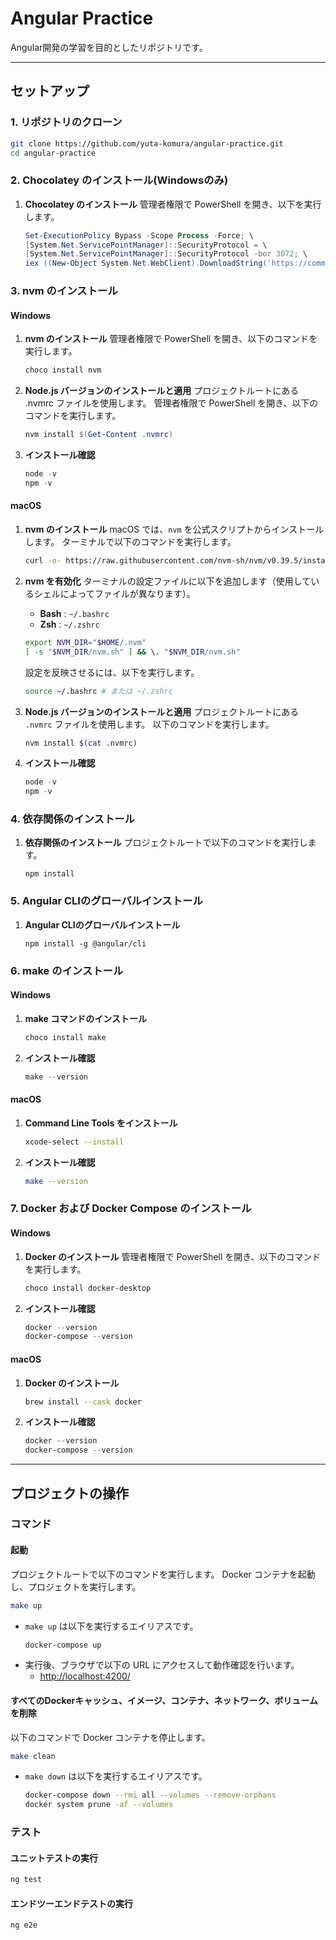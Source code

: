 # Angular Practice

Angular開発の学習を目的としたリポジトリです。

---

## セットアップ

### 1. リポジトリのクローン

```bash
git clone https://github.com/yuta-komura/angular-practice.git
cd angular-practice
```

### 2. Chocolatey のインストール(Windowsのみ)

1. **Chocolatey のインストール**
   管理者権限で PowerShell を開き、以下を実行します。
   ```powershell
   Set-ExecutionPolicy Bypass -Scope Process -Force; \
   [System.Net.ServicePointManager]::SecurityProtocol = \
   [System.Net.ServicePointManager]::SecurityProtocol -bor 3072; \
   iex ((New-Object System.Net.WebClient).DownloadString('https://community.chocolatey.org/install.ps1'))
   ```

### 3. nvm のインストール

#### Windows

1. **nvm のインストール**
   管理者権限で PowerShell を開き、以下のコマンドを実行します。

   ```powershell
   choco install nvm
   ```

2. **Node.js バージョンのインストールと適用**
   プロジェクトルートにある .nvmrc ファイルを使用します。
   管理者権限で PowerShell を開き、以下のコマンドを実行します。

   ```powershell
   nvm install $(Get-Content .nvmrc)
   ```

3. **インストール確認**
   ```powershell
   node -v
   npm -v
   ```

#### macOS

1. **nvm のインストール**
   macOS では、`nvm` を公式スクリプトからインストールします。
   ターミナルで以下のコマンドを実行します。

   ```bash
   curl -o- https://raw.githubusercontent.com/nvm-sh/nvm/v0.39.5/install.sh | bash
   ```

2. **nvm を有効化**
   ターミナルの設定ファイルに以下を追加します（使用しているシェルによってファイルが異なります）。

   - **Bash** : `~/.bashrc`
   - **Zsh** : `~/.zshrc`

   ```bash
   export NVM_DIR="$HOME/.nvm"
   [ -s "$NVM_DIR/nvm.sh" ] && \. "$NVM_DIR/nvm.sh"
   ```

   設定を反映させるには、以下を実行します。

   ```bash
   source ~/.bashrc # または ~/.zshrc
   ```

3. **Node.js バージョンのインストールと適用**
   プロジェクトルートにある `.nvmrc` ファイルを使用します。
   以下のコマンドを実行します。

   ```bash
   nvm install $(cat .nvmrc)
   ```

4. **インストール確認**
   ```powershell
   node -v
   npm -v
   ```

### 4. 依存関係のインストール

1. **依存関係のインストール**
   プロジェクトルートで以下のコマンドを実行します。
   ```
   npm install
   ```

### 5. Angular CLIのグローバルインストール

1. **Angular CLIのグローバルインストール**
   ```
   npm install -g @angular/cli
   ```

### 6. make のインストール

#### Windows

1. **make コマンドのインストール**

   ```powershell
   choco install make
   ```

2. **インストール確認**
   ```powershell
   make --version
   ```

#### macOS

1. **Command Line Tools をインストール**

   ```bash
   xcode-select --install
   ```

2. **インストール確認**
   ```bash
   make --version
   ```

### 7. Docker および Docker Compose のインストール

#### Windows

1. **Docker のインストール**
   管理者権限で PowerShell を開き、以下のコマンドを実行します。
   ```powershell
   choco install docker-desktop
   ```
2. **インストール確認**
   ```powershell
   docker --version
   docker-compose --version
   ```

#### macOS

1. **Docker のインストール**
   ```bash
   brew install --cask docker
   ```
2. **インストール確認**
   ```powershell
   docker --version
   docker-compose --version
   ```

---

## プロジェクトの操作

### コマンド

#### 起動

プロジェクトルートで以下のコマンドを実行します。
Docker コンテナを起動し、プロジェクトを実行します。

```bash
make up
```

- `make up` は以下を実行するエイリアスです。
  ```bash
  docker-compose up
  ```
- 実行後、ブラウザで以下の URL にアクセスして動作確認を行います。
  - [http://localhost:4200/](http://localhost:4200/)

#### すべてのDockerキャッシュ、イメージ、コンテナ、ネットワーク、ボリュームを削除

以下のコマンドで Docker コンテナを停止します。

```bash
make clean
```

- `make down` は以下を実行するエイリアスです。

  ```bash
  docker-compose down --rmi all --volumes --remove-orphans
  docker system prune -af --volumes
  ```

### テスト

#### ユニットテストの実行

```bash
ng test
```

#### エンドツーエンドテストの実行

```bash
ng e2e
```
